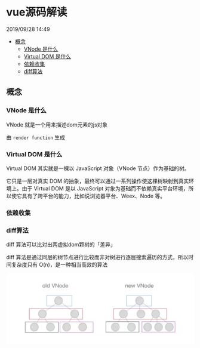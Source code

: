 # vue源码解读

2019/09/28 14:49

<!-- TOC -->

- [概念](#概念)
  - [VNode 是什么](#vnode-是什么)
  - [Virtual DOM 是什么](#virtual-dom-是什么)
  - [依赖收集](#依赖收集)
  - [diff算法](#diff算法)

<!-- /TOC -->

## 概念

### VNode 是什么

VNode 就是一个用来描述dom元素的js对象

由 `render function` 生成

### Virtual DOM 是什么

Virtual DOM 其实就是一棵以 JavaScript 对象（VNode 节点）作为基础的树。

它只是一层对真实 DOM 的抽象，最终可以通过一系列操作使这棵树映射到真实环境上。由于 Virtual DOM 是以 JavaScript 对象为基础而不依赖真实平台环境，所以使它具有了跨平台的能力，比如说浏览器平台、Weex、Node 等。

### 依赖收集

### diff算法

diff 算法可以比对出两虚拟dom颗树的「差异」

diff 算法是通过同层的树节点进行比较而非对树进行逐层搜索遍历的方式，所以时间复杂度只有 O(n)，是一种相当高效的算法

![diff](../assets/diff1.jpg)
